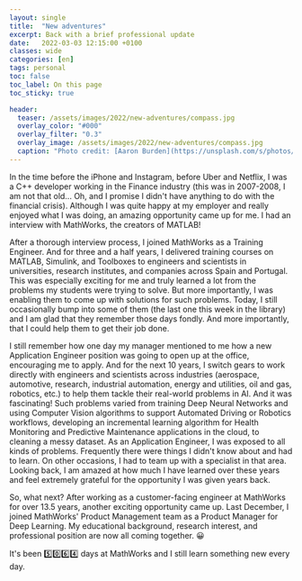 ```yaml
---
layout: single
title:  "New adventures"
excerpt: Back with a brief professional update
date:   2022-03-03 12:15:00 +0100
classes: wide
categories: [en]
tags: personal
toc: false
toc_label: On this page
toc_sticky: true

header:
  teaser: /assets/images/2022/new-adventures/compass.jpg
  overlay_color: "#000"
  overlay_filter: "0.3"
  overlay_image: /assets/images/2022/new-adventures/compass.jpg
  caption: "Photo credit: [Aaron Burden](https://unsplash.com/s/photos/compass?utm_source=unsplash&utm_medium=referral&utm_content=creditCopyText)"  
---
```


In the time before the iPhone and Instagram, before Uber and Netflix, I was a C++ developer working in the Finance industry (this was in 2007-2008, I am not that old... Oh, and I promise I didn't have anything to do with the financial crisis). Although I was quite happy at my employer and really enjoyed what I was doing, an amazing opportunity came up for me. I had an interview with MathWorks, the creators of MATLAB!

After a thorough interview process, I joined MathWorks as a Training Engineer. And for three and a half years, I delivered training courses on MATLAB, Simulink, and Toolboxes to engineers and scientists in universities, research institutes, and companies across Spain and Portugal. This was especially exciting for me and truly learned a lot from the problems my students were trying to solve. But more importantly, I was enabling them to come up with solutions for such problems. Today, I still occasionally bump into some of them (the last one this week in the library) and I am glad that they remember those days fondly. And more importantly, that I could help them to get their job done.

I still remember how one day my manager mentioned to me how a new Application Engineer position was going to open up at the office, encouraging me to apply. And for the next 10 years, I switch gears to work directly with engineers and scientists across industries (aerospace, automotive, research, industrial automation, energy and utilities, oil and gas, robotics, etc.) to help them tackle their real-world problems in AI. And it was fascinating! Such problems varied from training Deep Neural Networks and using Computer Vision algorithms to support Automated Driving or Robotics workflows, developing an incremental learning algorithm for Health Monitoring and Predictive Maintenance applications in the cloud, to cleaning a messy dataset. As an Application Engineer, I was exposed to all kinds of problems. Frequently there were things I didn't know about and had to learn. On other occasions, I had to team up with a specialist in that area. Looking back, I am amazed at how much I have learned over these years and feel extremely grateful for the opportunity I was given years back. 

So, what next? After working as a customer-facing engineer at MathWorks for over 13.5 years, another exciting opportunity came up. Last December, I joined MathWorks' Product Management team as a Product Manager for Deep Learning. My educational background, research interest, and professional position are now all coming together. :grinning:

It's been :five::zero::six::four: days at MathWorks and I still learn something new every day.